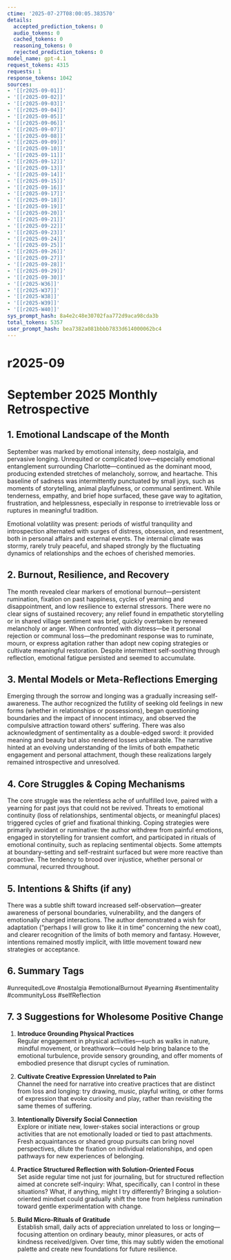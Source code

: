 ```yaml
---
ctime: '2025-07-27T08:00:05.383570'
details:
  accepted_prediction_tokens: 0
  audio_tokens: 0
  cached_tokens: 0
  reasoning_tokens: 0
  rejected_prediction_tokens: 0
model_name: gpt-4.1
request_tokens: 4315
requests: 1
response_tokens: 1042
sources:
- '[[r2025-09-01]]'
- '[[r2025-09-02]]'
- '[[r2025-09-03]]'
- '[[r2025-09-04]]'
- '[[r2025-09-05]]'
- '[[r2025-09-06]]'
- '[[r2025-09-07]]'
- '[[r2025-09-08]]'
- '[[r2025-09-09]]'
- '[[r2025-09-10]]'
- '[[r2025-09-11]]'
- '[[r2025-09-12]]'
- '[[r2025-09-13]]'
- '[[r2025-09-14]]'
- '[[r2025-09-15]]'
- '[[r2025-09-16]]'
- '[[r2025-09-17]]'
- '[[r2025-09-18]]'
- '[[r2025-09-19]]'
- '[[r2025-09-20]]'
- '[[r2025-09-21]]'
- '[[r2025-09-22]]'
- '[[r2025-09-23]]'
- '[[r2025-09-24]]'
- '[[r2025-09-25]]'
- '[[r2025-09-26]]'
- '[[r2025-09-27]]'
- '[[r2025-09-28]]'
- '[[r2025-09-29]]'
- '[[r2025-09-30]]'
- '[[r2025-W36]]'
- '[[r2025-W37]]'
- '[[r2025-W38]]'
- '[[r2025-W39]]'
- '[[r2025-W40]]'
sys_prompt_hash: 8a4e2c48e30702faa772d9aca98cda3b
total_tokens: 5357
user_prompt_hash: bea7382a081bbbb7833d614000062bc4
---
```

# r2025-09

# September 2025 Monthly Retrospective

## 1. Emotional Landscape of the Month

September was marked by emotional intensity, deep nostalgia, and pervasive longing. Unrequited or complicated love—especially emotional entanglement surrounding Charlotte—continued as the dominant mood, producing extended stretches of melancholy, sorrow, and heartache. This baseline of sadness was intermittently punctuated by small joys, such as moments of storytelling, animal playfulness, or communal sentiment. While tenderness, empathy, and brief hope surfaced, these gave way to agitation, frustration, and helplessness, especially in response to irretrievable loss or ruptures in meaningful tradition.

Emotional volatility was present: periods of wistful tranquility and introspection alternated with surges of distress, obsession, and resentment, both in personal affairs and external events. The internal climate was stormy, rarely truly peaceful, and shaped strongly by the fluctuating dynamics of relationships and the echoes of cherished memories.

## 2. Burnout, Resilience, and Recovery

The month revealed clear markers of emotional burnout—persistent rumination, fixation on past happiness, cycles of yearning and disappointment, and low resilience to external stressors. There were no clear signs of sustained recovery; any relief found in empathetic storytelling or in shared village sentiment was brief, quickly overtaken by renewed melancholy or anger. When confronted with distress—be it personal rejection or communal loss—the predominant response was to ruminate, mourn, or express agitation rather than adopt new coping strategies or cultivate meaningful restoration. Despite intermittent self-soothing through reflection, emotional fatigue persisted and seemed to accumulate.

## 3. Mental Models or Meta-Reflections Emerging

Emerging through the sorrow and longing was a gradually increasing self-awareness. The author recognized the futility of seeking old feelings in new forms (whether in relationships or possessions), began questioning boundaries and the impact of innocent intimacy, and observed the compulsive attraction toward others’ suffering. There was also acknowledgment of sentimentality as a double-edged sword: it provided meaning and beauty but also rendered losses unbearable. The narrative hinted at an evolving understanding of the limits of both empathetic engagement and personal attachment, though these realizations largely remained introspective and unresolved.

## 4. Core Struggles & Coping Mechanisms

The core struggle was the relentless ache of unfulfilled love, paired with a yearning for past joys that could not be revived. Threats to emotional continuity (loss of relationships, sentimental objects, or meaningful places) triggered cycles of grief and fixational thinking. Coping strategies were primarily avoidant or ruminative: the author withdrew from painful emotions, engaged in storytelling for transient comfort, and participated in rituals of emotional continuity, such as replacing sentimental objects. Some attempts at boundary-setting and self-restraint surfaced but were more reactive than proactive. The tendency to brood over injustice, whether personal or communal, recurred throughout.

## 5. Intentions & Shifts (if any)

There was a subtle shift toward increased self-observation—greater awareness of personal boundaries, vulnerability, and the dangers of emotionally charged interactions. The author demonstrated a wish for adaptation (“perhaps I will grow to like it in time” concerning the new coat), and clearer recognition of the limits of both memory and fantasy. However, intentions remained mostly implicit, with little movement toward new strategies or acceptance.

## 6. Summary Tags

#unrequitedLove #nostalgia #emotionalBurnout #yearning #sentimentality #communityLoss #selfReflection

## 7. 3 Suggestions for Wholesome Positive Change

1. **Introduce Grounding Physical Practices**  
   Regular engagement in physical activities—such as walks in nature, mindful movement, or breathwork—could help bring balance to the emotional turbulence, provide sensory grounding, and offer moments of embodied presence that disrupt cycles of rumination.

2. **Cultivate Creative Expression Unrelated to Pain**  
   Channel the need for narrative into creative practices that are distinct from loss and longing: try drawing, music, playful writing, or other forms of expression that evoke curiosity and play, rather than revisiting the same themes of suffering.

3. **Intentionally Diversify Social Connection**  
   Explore or initiate new, lower-stakes social interactions or group activities that are not emotionally loaded or tied to past attachments. Fresh acquaintances or shared group pursuits can bring novel perspectives, dilute the fixation on individual relationships, and open pathways for new experiences of belonging.

4. **Practice Structured Reflection with Solution-Oriented Focus**  
   Set aside regular time not just for journaling, but for structured reflection aimed at concrete self-inquiry: What, specifically, can I control in these situations? What, if anything, might I try differently? Bringing a solution-oriented mindset could gradually shift the tone from helpless rumination toward gentle experimentation with change.

5. **Build Micro-Rituals of Gratitude**  
   Establish small, daily acts of appreciation unrelated to loss or longing—focusing attention on ordinary beauty, minor pleasures, or acts of kindness received/given. Over time, this may subtly widen the emotional palette and create new foundations for future resilience.
